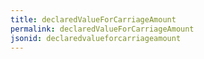 ```yaml
---
title: declaredValueForCarriageAmount
permalink: declaredValueForCarriageAmount
jsonid: declaredvalueforcarriageamount
---
```

